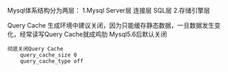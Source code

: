 Mysql体系结构分为两层：
    1.Mysql Server层
        连接层
        SQL层
    2.存储引擎层



Query Cache
    生成环境中建议关闭，因为只能缓存静态数据，一旦数据发生变化，经常读写Query Cache就成鸡肋
    Mysql5.6后默认关闭

    彻底关闭Query Cache
        query_cache_size 0
        query_cache_type off

